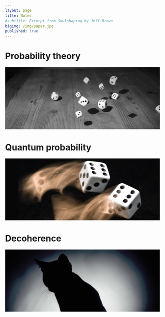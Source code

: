```yaml
---
layout: page
title: Notes
#subtitle: Excerpt from Soulshaping by Jeff Brown
bigimg: /img/paper.jpg
published: true
---
```


# Probability theory

![GitHub Logo](/img/quantumprob1.jpg)

# Quantum probability

![GitHub Logo](/img/Ekert_800_320.jpg)

# Decoherence

![GitHub Logo](/img/quantumprob.jpg)
